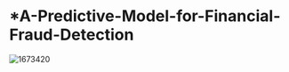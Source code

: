 # ***A-Predictive-Model-for-Financial-Fraud-Detection**

![1673420](https://github.com/user-attachments/assets/29d2a2af-9509-4207-8f5a-fff9d2b9b57c)
